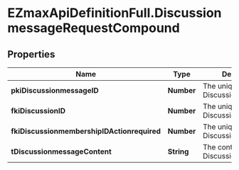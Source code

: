 # EZmaxApiDefinitionFull.DiscussionmessageRequestCompound

## Properties

Name | Type | Description | Notes
------------ | ------------- | ------------- | -------------
**pkiDiscussionmessageID** | **Number** | The unique ID of the Discussionmessage | [optional] 
**fkiDiscussionID** | **Number** | The unique ID of the Discussion | 
**fkiDiscussionmembershipIDActionrequired** | **Number** | The unique ID of the Discussionmembership | [optional] 
**tDiscussionmessageContent** | **String** | The content of the Discussionmessage | 


